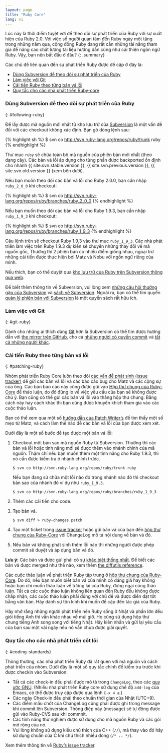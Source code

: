 ```yaml
---
layout: page
title: "Ruby Core"
lang: vi
---
```


Lúc này là thời điểm tuyệt vời để theo dõi sự phát triển của Ruby với sự xuất
hiện của Ruby 2.0.  Với việc số người quan tâm đến Ruby ngày một tăng trong
những năm qua, cộng đồng Ruby đang rất cần những tài năng tham gia để nâng cao
chất lượng tài liệu hướng dẫn cũng như cải thiện ngôn ngữ Ruby.  Vậy, bạn nên
bắt đầu ở đâu?
{: .summary}

Các chủ đề liên quan đến sự phát triển Ruby được đề cập ở đây là:

* [Dùng Subversion để theo dõi sự phát triển của Ruby](#following-ruby)
* [Làm việc với Git](#git-ruby)
* [Cải tiến Ruby theo từng bản vá lỗi](#patching-ruby)
* [Quy tắc cho các nhà phát triển Ruby-core](#coding-standards)

### Dùng Subversion để theo dõi sự phát triển của Ruby
{: #following-ruby}

Để lấy được mã nguồn mới nhất từ kho lưu trữ của [Subversion][1]
là một vấn đề đối với các checkout không xác định. Bạn gõ dòng lệnh sau:

{% highlight sh %}
$ svn co http://svn.ruby-lang.org/repos/ruby/trunk ruby
{% endhighlight %}

Thư mục `ruby` sẽ chứa toàn bộ mã nguồn của phiên bản mới nhất (theo dạng
cây).  Các bản vá lỗi áp dụng cho từng phần được backported ổn định cho 
nhánh {{ site.svn.stable.version }}, {{ site.svn.previous.version }},
{{ site.svn.old.version }} (xem bên dưới).

Nếu bạn muốn theo dõi các bản vá lỗi cho Ruby 2.0.0, bạn cần nhập
`ruby_2_0_0` khi checkout:

{% highlight sh %}
$ svn co http://svn.ruby-lang.org/repos/ruby/branches/ruby_2_0_0
{% endhighlight %}

Nếu bạn muốn theo dõi các bản vá lỗi cho Ruby 1.9.3, bạn cần nhập
`ruby_1_9_3` khi checkout:

{% highlight sh %}
$ svn co http://svn.ruby-lang.org/repos/ruby/branches/ruby_1_9_3
{% endhighlight %}

Câu lệnh trên sẽ checkout Ruby 1.9.3 vào thư mục `ruby_1_9_3`.  Các nhà phát
triển làm việc trên Ruby 1.9.3 dự kiến sẽ chuyển những thay đổi về mã nguồn
gốc, Thường thì 2 phiên bản có nhiều điểm giống nhau, ngoại trừ những cải tiến
được thực hiện bởi Matz và Nobu với ngôn ngữ riêng của mình.

Nếu thích, bạn có thể duyệt qua [kho lưu trữ của Ruby trên Subversion thông
qua web][2].

Để biết thêm thông tin về Subversion, vui lòng xem
[những câu hỏi thường gặp của Subversion][3] và [sách về Subversion][4].
Ngoài ra, bạn có thể tìm quyển [quản lý phiên bản với Subversion][5]
là một quyển sách rất hữu ích.

### Làm việc với Git
{: #git-ruby}

Dành cho những ai thích dùng [Git][6] hơn là Subversion có thể tìm được hướng
dẫn với [the mirror trên GitHub][7], cho cả [những người có quyền commit][8]
và [tất cả những người khác][9].

### Cải tiến Ruby theo từng bản vá lỗi
{: #patching-ruby}

Nhóm phát triển Ruby Core luôn theo dõi [các vấn đề phát sinh (issue
tracker)][10] để gửi các bản vá lỗi và các báo cáo bug cho Matz và các cộng sự
của ông. Các bản báo cáo này cũng được gửi vào
[Hộp thư chung của Ruby-Core][mailing-lists] để thảo luận, do đó đừng lo về việc
yêu cầu của bạn sẽ không được chú ý.  Bạn cũng có thề gửi các bản vá lỗi vào
thẳng hộp thư chung.  Bằng cách này hay cách khác thì bạn cũng được khuyến
khích tham gia vào các cuộc thảo luận.

Bạn có thể xem qua một số [hướng dẫn của Patch Writer’s][11] để tìm thấy một
số mẹo từ Matz, và cách làm thế nào để các bản vá lỗi của bạn được xem xét.

Dưới đây là một số bước để tạo được một bản vá lỗi:

1.  Checkout một bản sao mã nguồn Ruby từ Subversion. Thường thì các bản vá
    lỗi hoặc tính năng mới sẽ được thêm vào nhánh chính của mã nguồn. Thậm chí
    nếu bạn muốn thêm một tính năng cho Ruby 1.9.3, thì nó cần được kiểm tra ở
    nhánh chính trước.

        $ svn co http://svn.ruby-lang.org/repos/ruby/trunk ruby

    Nếu bạn đang sử chữa một lỗi nào đó trong nhánh nào đó thì checkout bản
    sao của nhánh đó ví dụ như `ruby_1_9.3`.

        $ svn co http://svn.ruby-lang.org/repos/ruby/branches/ruby_1_9_3

2.  Thêm các cải tiến cho code.

3.  Tạo bản vá.

        $ svn diff > ruby-changes.patch

4.  Tạo một ticket trong [issue tracker][10] hoặc gửi bản vá của bạn đến
    [hộp thư chung của Ruby-Core][mailing-lists] với ChangeLog
    mô tả nội dung về bản vá đó.

5.  Nếu bản vá không phát sinh thêm lỗi nào thì những người được phép commit
    sẽ duyệt và áp dụng bản vá đó.

**Lưu ý:** Các bản vá được gửi phải có sự [khác biệt thống nhất][12].
Để biết các bản vá được merged như thế nào, xem thêm [the diffutils reference][13].

Các cuộc thảo luận về phát triển Ruby tập trung ở
[hộp thư chung của Ruby-Core][mailing-lists].
Do đó, nếu bạn muốn biết bản vá của mình có đáng giá hay không hoặc bạn chỉ
muốn thảo luận về tương lai của Ruby, đừng ngại cùng thảo luận.  Tất cả các
cuộc thảo luận không liên quan đến Ruby đều không được chấp nhận, các cuộc
thảo luận phải đúng với chủ đề và được diễn đạt tốt bằng văn bản.  Hãy dành sự
tôn kính khi muốn đề cập đến tác giả của Ruby.

Hãy nhớ rằng những người phát triển nên Ruby sống ở Nhật và phần lớn đều giỏi
tiếng Anh thì vẫn khác nhau về múi giờ. Họ cũng sử dụng hộp thư chung tiếng
Anh song song với tiếng Nhật.  Hãy kiên nhẫn và gửi lại yêu cầu của bạn sau
một vài ngày nếu nó vẫn chưa được giải quyết.

### Quy tắc cho các nhà phát triển cốt lõi
{: #coding-standards}

Thông thường, các nhà phát triển Ruby đã rất quen với mã nguồn và
cách phát triển của nhóm. Dưới đây là một số quy tắc chính để kiểm tra
trước khi được checkin vào Subversion:

* Tất cả các check-in đều phải được mô tả trong `ChangeLog`, theo các
  [quy ước GNU][14].  (Nhiều nhà phát triển Ruby core sử dụng chế độ
  `add-log` của Emacs, có thể được truy cập được qua lệnh `C-x 4 a`.)
* Các ngày Check-in đều phải theo chuẩn thời gian của Nhật (UTC+9).
* Các điểm mấu chốt của ChangeLog cũng phải được ghi trong message khi
  commit lên Subversion. Thông điệp này (message) sẽ tự động được gửi
  vào Ruby-CVS sau khi commnit.
* Các tính năng thử nghiệm được sử dụng cho mã nguồn Ruby và các gói mở rộng của nó.
* Vui lòng không sử dụng kiểu chú thích của C++ (`//`),
  mà thay vào đó hãy sử dụng chuẩn của C khi chú thích nhiều dòng (`/* .. */`).

Xem thêm thông tin về [Ruby’s issue tracker][10].



[mailing-lists]: /vi/community/mailing-lists/
[1]: http://subversion.apache.org/
[2]: http://svn.ruby-lang.org/cgi-bin/viewvc.cgi/
[3]: http://subversion.apache.org/faq.html
[4]: http://svnbook.org
[5]: http://www.pragmaticprogrammer.com/titles/svn/
[6]: http://git-scm.com/
[7]: http://github.com/ruby/ruby
[8]: http://wiki.github.com/shyouhei/ruby/committerhowto
[9]: http://wiki.github.com/shyouhei/ruby/noncommitterhowto
[10]: https://bugs.ruby-lang.org/
[11]: http://blade.nagaokaut.ac.jp/cgi-bin/scat.rb/ruby/ruby-core/25139
[12]: http://www.gnu.org/software/diffutils/manual/html_node/Unified-Format.html
[13]: http://www.gnu.org/software/diffutils/manual/html_node/Merging-with-patch.html#Merging%20with%20patch
[14]: http://www.gnu.org/prep/standards/standards.html#Change-Logs
